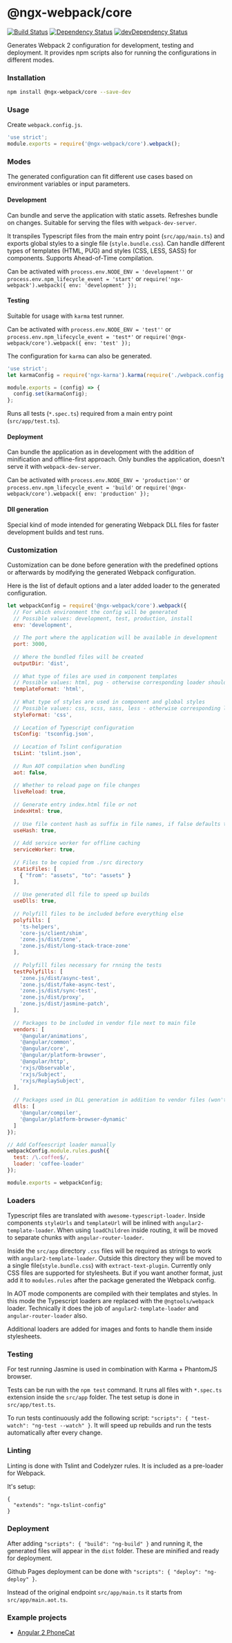 # @ngx-webpack/core
[![Build Status](https://travis-ci.org/ngx-webpack/core.svg?branch=master)](https://travis-ci.org/ngx-webpack/core)
[![Dependency Status](https://david-dm.org/ngx-webpack/core.svg)](https://david-dm.org/ngx-webpack/core)
[![devDependency Status](https://david-dm.org/ngx-webpack/core/dev-status.svg)](https://david-dm.org/ngx-webpack/core?type=dev)

Generates Webpack 2 configuration for development, testing and deployment.
It provides npm scripts also for running the configurations in different modes.

### Installation

```bash
npm install @ngx-webpack/core --save-dev
```

### Usage

Create ```webpack.config.js```.

```javascript
'use strict';
module.exports = require('@ngx-webpack/core').webpack();
```

### Modes

The generated configuration can fit different use cases based on environment variables or input parameters.

#### Development

Can bundle and serve the application with static assets. Refreshes bundle on changes.
Suitable for serving the files with `webpack-dev-server`.

It transpiles Typescript files from the main entry point (`src/app/main.ts`)
and exports global styles to a single file (`style.bundle.css`).
Can handle different types of templates (HTML, PUG) and styles (CSS, LESS, SASS) for components.
Supports Ahead-of-Time compilation.

Can be activated with 
`process.env.NODE_ENV = 'development''` or 
`process.env.npm_lifecycle_event = 'start'` or
`require('ngx-webpack').webpack({ env: 'development' });`

#### Testing

Suitable for usage with `karma` test runner.

Can be activated with 
`process.env.NODE_ENV = 'test''` or 
`process.env.npm_lifecycle_event = 'test*'` or
`require('@ngx-webpack/core').webpack({ env: 'test' });`

The configuration for `karma` can also be generated.

```javascript
'use strict';
let karmaConfig = require('ngx-karma').karma(require('./webpack.config'));

module.exports = (config) => {
  config.set(karmaConfig);
};
```

Runs all tests (`*.spec.ts`) required from a main entry point (`src/app/test.ts`).

#### Deployment

Can bundle the application as in development with the addition of minification and offline-first approach.
Only bundles the application, doesn't serve it with `webpack-dev-server`.

Can be activated with 
`process.env.NODE_ENV = 'production''` or 
`process.env.npm_lifecycle_event = 'build'` or
`require('@ngx-webpack/core').webpack({ env: 'production' });`

#### Dll generation

Special kind of mode intended for generating Webpack DLL files for faster development builds and test runs.

### Customization

Customization can be done before generation with the predefined options 
or afterwards by modifying the generated Webpack configuration.

Here is the list of default options and a later added loader to the generated configuration.

```javascript
let webpackConfig = require('@ngx-webpack/core').webpack({
  // For which environment the config will be generated
  // Possible values: development, test, production, install
  env: 'development',
  
  // The port where the application will be available in development
  port: 3000,
  
  // Where the bundled files will be created
  outputDir: 'dist',
  
  // What type of files are used in component templates
  // Possible values: html, pug - otherwise corresponding loader should be installed
  templateFormat: 'html',
  
  // What type of styles are used in component and global styles
  // Possible values: css, scss, sass, less - otherwise corresponding loader should be installed
  styleFormat: 'css',
  
  // Location of Typescript configuration
  tsConfig: 'tsconfig.json',
    
  // Location of Tslint configuration
  tsLint: 'tslint.json',
  
  // Run AOT compilation when bundling
  aot: false,
  
  // Whether to reload page on file changes
  liveReload: true,
  
  // Generate entry index.html file or not
  indexHtml: true,
  
  // Use file content hash as suffix in file names, if false defaults to 'bundle'
  useHash: true,
  
  // Add service worker for offline caching
  serviceWorker: true,
  
  // Files to be copied from ./src directory
  staticFiles: [
    { "from": "assets", "to": "assets" }
  ],
  
  // Use generated dll file to speed up builds
  useDlls: true,
  
  // Polyfill files to be included before everything else
  polyfills: [
    'ts-helpers',
    'core-js/client/shim',
    'zone.js/dist/zone',
    'zone.js/dist/long-stack-trace-zone'
  ],
  
  // Polyfill files necessary for rnning the tests
  testPolyfills: [
    'zone.js/dist/async-test',
    'zone.js/dist/fake-async-test',
    'zone.js/dist/sync-test',
    'zone.js/dist/proxy',
    'zone.js/dist/jasmine-patch',
  ],
  
  // Packages to be included in vendor file next to main file
  vendors: [
    '@angular/animations',
    '@angular/common',
    '@angular/core',
    '@angular/platform-browser',
    '@angular/http',
    'rxjs/Observable',
    'rxjs/Subject',
    'rxjs/ReplaySubject',
  ],
  
  // Packages used in DLL generation in addition to vendor files (won't be included in production build)
  dlls: [
    '@angular/compiler',
    '@angular/platform-browser-dynamic'
  ]
});

// Add Coffeescript loader manually
webpackConfig.module.rules.push({
  test: /\.coffee$/,
  loader: 'coffee-loader'
});

module.exports = webpackConfig;
```

### Loaders

Typescript files are translated with `awesome-typescript-loader`.
Inside components `styleUrls` and `templateUrl` will be inlined with `angular2-template-loader`.
When using `loadChildren` inside routing,
it will be moved to separate chunks with `angular-router-loader`.

Inside the `src/app` directory `.css` files will be required as strings to work with `angular2-template-loader`.
Outside this directory they will be moved to a single file(`style.bundle.css`) with `extract-text-plugin`.
Currently only CSS files are supported for stylesheets.
But if you want another format, just add it to `modules.rules` after the package generated the Webpack config.

In AOT mode components are compiled with their templates and styles.
In this mode the Typescript loaders are replaced with the `@ngtools/webpack` loader.
Technically it does the job of  `angular2-template-loader` and `angular-router-loader` also.

Additional loaders are added for images and fonts to handle them inside stylesheets.

### Testing

For test running Jasmine is used in combination with Karma + PhantomJS browser.

Tests can be run with the ```npm test``` command.
It runs all files with ```*.spec.ts``` extension inside the ```src/app``` folder.
The test setup is done in ```src/app/test.ts```.

To run tests continuously add the following script: ```"scripts": { "test-watch": "ng-test --watch" }```.
It will speed up rebuilds and run the tests automatically after every change.

### Linting

Linting is done with Tslint and Codelyzer rules.
It is included as a pre-loader for Webpack.

It's setup:

```
{
  "extends": "ngx-tslint-config"
}
```

### Deployment

After adding ```"scripts": { "build": "ng-build" }``` and running it, 
the generated files will appear in the ```dist``` folder. These are minified and ready for deployment.

Github Pages deployment can be done with ```"scripts": { "deploy": "ng-deploy" }```.

Instead of the original endpoint ```src/app/main.ts``` it starts from ```src/app/main.aot.ts```.

### Example projects

- [Angular 2 PhoneCat](https://github.com/emartech/angular2-phonecat)
